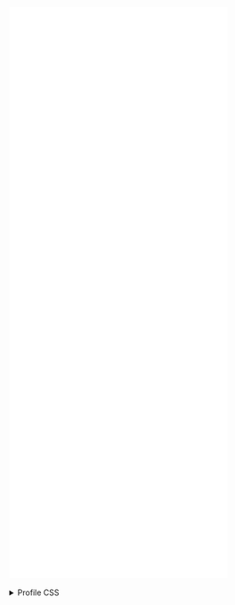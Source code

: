 ![Metrics](/github-metrics.svg)

<details id="ghusrcss">
<summary>Profile CSS</summary>
Check it out here: https://github.com/tiramisyuz/ghcss-ext
<code id="ghusrcss-code">
body>div.page-profile>div.application-main>main>div{margin:0!important}body>div.page-profile>div.application-main>main>div.container-xl>div>div.Layout-sidebar>div>div.js-profile-editable-replace>div.clearfix>div.position-relative{z-index:1!important}#js-contribution-activity,body>div.page-profile>div.application-main>main>div.container-xl>div>div.Layout-sidebar>div>div.js-profile-editable-replace{padding:24px;border-radius:6px;border:.909091px solid #30363d}.js-profile-timeline-year-list{border:.909091px solid #30363d}body>div.page-profile>div.application-main>main>div.container-xl>div>div.Layout-sidebar>div>div.js-profile-editable-replace{margin-top:56px}@-moz-document url-prefix(){body>div.page-profile>div.application-main>main>div.container-xl>div>div.Layout-sidebar>div>div.js-profile-editable-replace{margin-top:-8px!important}}#js-contribution-activity,#user-activity-overview,#user-profile-frame>div>div.Box,.graph-before-activity-overview,.js-profile-timeline-year-list,.pinned-item-list-item>.Box,body>div.page-profile>div.application-main>main>div.container-xl>div>div.Layout-sidebar>div{background-color:rgba(0,0,0,.75)!important;border-radius:6px}#user-profile-frame>div>div.Box>div>article>p>a>img,.activity-overview-box{background-color:rgba(0,0,0,0);border-radius:6px}.application-main{background:url("https://github.com/Bims-sh/Bims-sh/assets/46683337/33e9bca2-a102-4168-8817-61add445b15f") right 50px/20%;object-fit:cover;align-content:center}#js-contribution-activity{margin-bottom:20px;padding-top:0}.graph-before-activity-overview{margin-bottom:15px}
</code>
</details>
